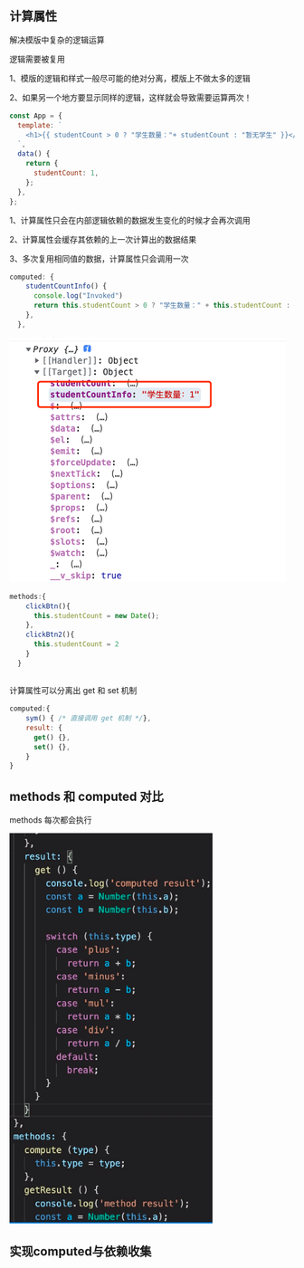 ## 计算属性

解决模版中复杂的逻辑运算

逻辑需要被复用

1、模版的逻辑和样式一般尽可能的绝对分离，模版上不做太多的逻辑

2、如果另一个地方要显示同样的逻辑，这样就会导致需要运算两次！

```js
const App = {
  template: `
    <h1>{{ studentCount > 0 ? "学生数量："+ studentCount : "暂无学生" }}</h1>
  `,
  data() {
    return {
      studentCount: 1,
    };
  },
};
```

1、计算属性只会在内部逻辑依赖的数据发生变化的时候才会再次调用

2、计算属性会缓存其依赖的上一次计算出的数据结果

3、多次复用相同值的数据，计算属性只会调用一次

```js
computed: {
    studentCountInfo() {
      console.log("Invoked")
      return this.studentCount > 0 ? "学生数量：" + this.studentCount : "暂无学生";
    },
  },
```

![](../REDAME_files/WX20230113-100156.png)

```js
methods:{
    clickBtn(){
      this.studentCount = new Date();
    },
    clickBtn2(){
      this.studentCount = 2
    }
  }
```

##

计算属性可以分离出 get 和 set 机制

```js
computed:{
    sym() { /* 直接调用 get 机制 */},
    result: {
      get() {},
      set() {},
    }
}
```

## methods 和 computed 对比

methods 每次都会执行

![](../REDAME_files/WX20230113-101655.png)

## 实现computed与依赖收集
